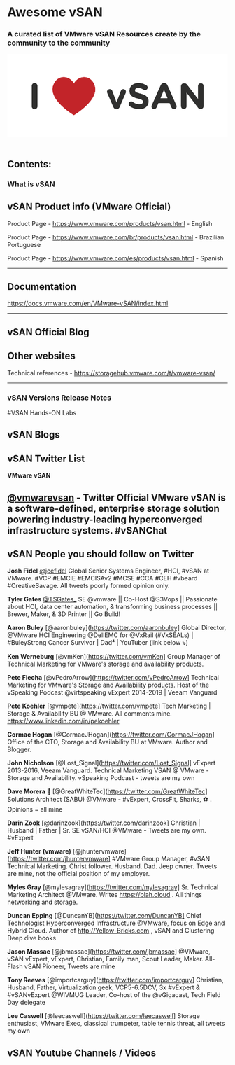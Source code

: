 # Awesome vSAN

### A curated list of VMware vSAN Resources create by the community to the community

<div align="center">
	<img src="media/i-love-vsan.png" alt="I Love vSAN">
	<br>
	<br>
	<p>
</div>


## Contents:

### What is vSAN


## vSAN Product info (VMware Official)


Product Page - https://www.vmware.com/products/vsan.html - English

Product Page - https://www.vmware.com/br/products/vsan.html - Brazilian Portuguese

Product Page - https://www.vmware.com/es/products/vsan.html - Spanish

---

## Documentation

https://docs.vmware.com/en/VMware-vSAN/index.html

---

## vSAN Official Blog



## Other websites

Technical references - https://storagehub.vmware.com/t/vmware-vsan/


---

### vSAN Versions Release Notes

#VSAN Hands-ON Labs

## vSAN Blogs

## vSAN Twitter List

**VMware vSAN**

[@vmwarevsan]((https://twitter.com/vmwarevsan)) - Twitter Official
VMware vSAN is a software-defined, enterprise storage solution powering industry-leading hyperconverged infrastructure systems. #vSANChat
---

vSAN People you should follow on Twitter
---
**Josh Fidel**
[@jcefidel](https://twitter.com/jcefidel)
Global Senior Systems Engineer, #HCI, #vSAN at VMware. #VCP #EMCIE #EMCISAv2 #MCSE #CCA #CEH #vbeard #CreativeSavage. All tweets poorly formed opinion only.

**Tyler Gates**
[@TSGates_](https://twitter.com/TSGates_)
SE @vmware || Co-Host @S3Vops || Passionate about HCI, data center automation, & transforming business processes || Brewer, Maker, & 3D Printer || Go Build!

**Aaron Buley**
[@aaronbuley](https://twitter.com/aaronbuley]
Global Director, @VMware HCI Engineering @DellEMC for @VxRail (#VxSEALs) | #BuleyStrong Cancer Survivor | Dad⁴ | YouTuber (link below ⤵️)

**Ken Werneburg**
[@vmKen](https://twitter.com/vmKen]
Group Manager of Technical Marketing for VMware's storage and availability products.

**Pete Flecha**
[@vPedroArrow](https://twitter.com/vPedroArrow]
Technical Marketing for VMware's Storage and Availability products. Host of the vSpeaking Podcast @virtspeaking vExpert 2014-2019 | Veeam Vanguard

**Pete Koehler**
[@vmpete](https://twitter.com/vmpete]
Tech Marketing | Storage & Availability BU @ VMware. All comments mine. https://www.linkedin.com/in/pekoehler 

**Cormac Hogan**
[@CormacJHogan](https://twitter.com/CormacJHogan]
Office of the CTO, Storage and Availability BU at VMware. Author and Blogger.

**John Nicholson**
[@Lost_Signal](https://twitter.com/Lost_Signal]
vExpert 2013-2016, Veeam Vanguard. Technical Marketing VSAN @ VMware - Storage and Availability. vSpeaking Podcast - tweets are my own

**Dave Morera  🦈**
[@GreatWhiteTec](https://twitter.com/GreatWhiteTec]
Solutions Architect (SABU) @VMware - #vExpert, CrossFit, Sharks, ⚽️ . Opinions = all mine

**Darin Zook**
[@darinzook](https://twitter.com/darinzook]
Christian | Husband | Father | Sr. SE vSAN/HCI @VMware - Tweets are my own. #vExpert

**Jeff Hunter (vmware)**
[@jhuntervmware](https://twitter.com/jhuntervmware]
#VMware Group Manager, #vSAN Technical Marketing. Christ follower. Husband. Dad. Jeep owner. Tweets are mine, not the official position of my employer.

**Myles Gray**
[@mylesagray](https://twitter.com/mylesagray]
Sr. Technical Marketing Architect @VMware. Writes https://blah.cloud . All things networking and storage.

**Duncan Epping**
[@DuncanYB](https://twitter.com/DuncanYB]
Chief Technologist Hyperconverged Infrastructure @VMware, focus on Edge and Hybrid Cloud. Author of http://Yellow-Bricks.com , vSAN and Clustering Deep dive books

**Jason Massae**
[@jbmassae](https://twitter.com/jbmassae]
@VMware, vSAN vExpert, vExpert, Christian, Family man, Scout Leader, Maker. All-Flash vSAN Pioneer, Tweets are mine

**Tony Reeves**
[@importcarguy](https://twitter.com/importcarguy]
Christian, Husband, Father, Virtualization geek, VCP5-6.5DCV, 3x #vExpert & #vSANvExpert @WIVMUG Leader, Co-host of the @vGigacast, Tech Field Day delegate

**Lee Caswell**
[@leecaswell](https://twitter.com/leecaswell]
Storage enthusiast, VMware Exec, classical trumpeter, table tennis threat, all tweets my own













## vSAN Youtube Channels / Videos

